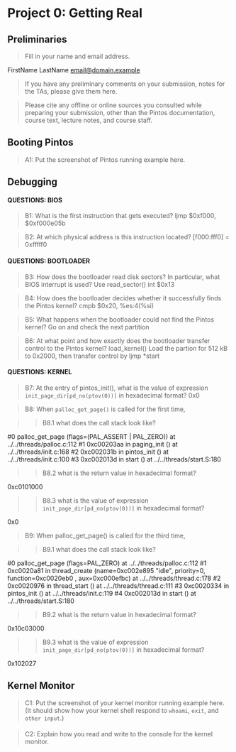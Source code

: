 # Project 0: Getting Real

## Preliminaries

>Fill in your name and email address.

FirstName LastName <email@domain.example>

>If you have any preliminary comments on your submission, notes for the TAs, please give them here.



>Please cite any offline or online sources you consulted while preparing your submission, other than the Pintos documentation, course text, lecture notes, and course staff.



## Booting Pintos

>A1: Put the screenshot of Pintos running example here.



## Debugging

#### QUESTIONS: BIOS 

>B1: What is the first instruction that gets executed?
ljmp $0xf000, $0xf000e05b


>B2: At which physical address is this instruction located?
[f000:fff0] = 0xfffff0



#### QUESTIONS: BOOTLOADER

>B3: How does the bootloader read disk sectors? In particular, what BIOS interrupt is used?
Use read_sector()
int $0x13


>B4: How does the bootloader decides whether it successfully finds the Pintos kernel?
cmpb $0x20, %es:4(%si)


>B5: What happens when the bootloader could not find the Pintos kernel?
Go on and check the next partition


>B6: At what point and how exactly does the bootloader transfer control to the Pintos kernel?
load_kernel()
Load the partion for 512 kB to 0x2000, then transfer control by ljmp *start



#### QUESTIONS: KERNEL

>B7: At the entry of pintos_init(), what is the value of expression `init_page_dir[pd_no(ptov(0))]` in hexadecimal format?
0x0


>B8: When `palloc_get_page()` is called for the first time,

>> B8.1 what does the call stack look like?
>>
#0  palloc_get_page (flags=(PAL_ASSERT | PAL_ZERO)) at ../../threads/palloc.c:112
#1  0xc00203aa in paging_init () at ../../threads/init.c:168
#2  0xc002031b in pintos_init () at ../../threads/init.c:100
#3  0xc002013d in start () at ../../threads/start.S:180
>>

>> B8.2 what is the return value in hexadecimal format?
>>
0xc0101000
>> 

>> B8.3 what is the value of expression `init_page_dir[pd_no(ptov(0))]` in hexadecimal format?
>>
0x0
>> 



>B9: When palloc_get_page() is called for the third time,

>> B9.1 what does the call stack look like?
>>
#0  palloc_get_page (flags=PAL_ZERO) at ../../threads/palloc.c:112
#1  0xc0020a81 in thread_create (name=0xc002e895 "idle", priority=0, function=0xc0020eb0 <idle>, aux=0xc000efbc) at ../../threads/thread.c:178
#2  0xc0020976 in thread_start () at ../../threads/thread.c:111
#3  0xc0020334 in pintos_init () at ../../threads/init.c:119
#4  0xc002013d in start () at ../../threads/start.S:180
>> 

>> B9.2 what is the return value in hexadecimal format?
>>
0x10c03000
>> 

>> B9.3 what is the value of expression `init_page_dir[pd_no(ptov(0))]` in hexadecimal format?
>>
0x102027
>> 



## Kernel Monitor

>C1: Put the screenshot of your kernel monitor running example here. (It should show how your kernel shell respond to `whoami`, `exit`, and `other input`.)

#### 

>C2: Explain how you read and write to the console for the kernel monitor.
